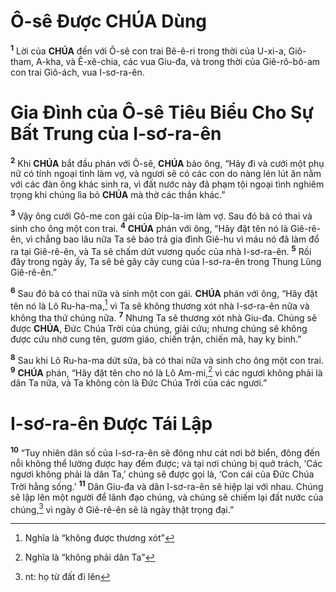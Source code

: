 # Ô-sê Được **CHÚA** Dùng
<sup><b>1</b></sup> Lời của **CHÚA** đến với Ô-sê con trai Bê-ê-ri trong thời của U-xi-a, Giô-tham, A-kha, và Ê-xê-chia, các vua Giu-đa, và trong thời của Giê-rô-bô-am con trai Giô-ách, vua I-sơ-ra-ên.

# Gia Đình của Ô-sê Tiêu Biểu Cho Sự Bất Trung của I-sơ-ra-ên
<sup><b>2</b></sup> Khi **CHÚA** bắt đầu phán với Ô-sê, **CHÚA** bảo ông, “Hãy đi và cưới một phụ nữ có tính ngoại tình làm vợ, và ngươi sẽ có các con do nàng lén lút ăn nằm với các đàn ông khác sinh ra, vì đất nước này đã phạm tội ngoại tình nghiêm trọng khi chúng lìa bỏ **CHÚA** mà thờ các thần khác.”

<sup><b>3</b></sup> Vậy ông cưới Gô-me con gái của Đíp-la-im làm vợ. Sau đó bà có thai và sinh cho ông một con trai. <sup><b>4</b></sup> **CHÚA** phán với ông, “Hãy đặt tên nó là Giê-rê-ên, vì chẳng bao lâu nữa Ta sẽ báo trả gia đình Giê-hu vì máu nó đã làm đổ ra tại Giê-rê-ên, và Ta sẽ chấm dứt vương quốc của nhà I-sơ-ra-ên. <sup><b>5</b></sup> Rồi đây trong ngày ấy, Ta sẽ bẻ gãy cây cung của I-sơ-ra-ên trong Thung Lũng Giê-rê-ên.”

<sup><b>6</b></sup> Sau đó bà có thai nữa và sinh một con gái. **CHÚA** phán với ông, “Hãy đặt tên nó là Lô Ru-ha-ma,[^1-84210f5d-bdfd-46ae-bbe5-f282b9114645] vì Ta sẽ không thương xót nhà I-sơ-ra-ên nữa và không tha thứ chúng nữa. <sup><b>7</b></sup> Nhưng Ta sẽ thương xót nhà Giu-đa. Chúng sẽ được **CHÚA**, Đức Chúa Trời của chúng, giải cứu; nhưng chúng sẽ không được cứu nhờ cung tên, gươm giáo, chiến trận, chiến mã, hay kỵ binh.”

<sup><b>8</b></sup> Sau khi Lô Ru-ha-ma dứt sữa, bà có thai nữa và sinh cho ông một con trai. <sup><b>9</b></sup> **CHÚA** phán, “Hãy đặt tên cho nó là Lô Am-mi,[^2-84210f5d-bdfd-46ae-bbe5-f282b9114645] vì các ngươi không phải là dân Ta nữa, và Ta không còn là Đức Chúa Trời của các ngươi.”

# I-sơ-ra-ên Được Tái Lập
<sup><b>10</b></sup> “Tuy nhiên dân số của I-sơ-ra-ên sẽ đông như cát nơi bờ biển, đông đến nỗi không thể lường được hay đếm được; và tại nơi chúng bị quở trách, ‘Các ngươi không phải là dân Ta,’ chúng sẽ được gọi là, ‘Con cái của Đức Chúa Trời hằng sống.’ <sup><b>11</b></sup> Dân Giu-đa và dân I-sơ-ra-ên sẽ hiệp lại với nhau. Chúng sẽ lập lên một người để lãnh đạo chúng, và chúng sẽ chiếm lại đất nước của chúng,[^3-84210f5d-bdfd-46ae-bbe5-f282b9114645] vì ngày ở Giê-rê-ên sẽ là ngày thật trọng đại.”

[^1-84210f5d-bdfd-46ae-bbe5-f282b9114645]: Nghĩa là “không được thương xót”
[^2-84210f5d-bdfd-46ae-bbe5-f282b9114645]: Nghĩa là “không phải dân Ta”
[^3-84210f5d-bdfd-46ae-bbe5-f282b9114645]: nt: họ từ đất đi lên